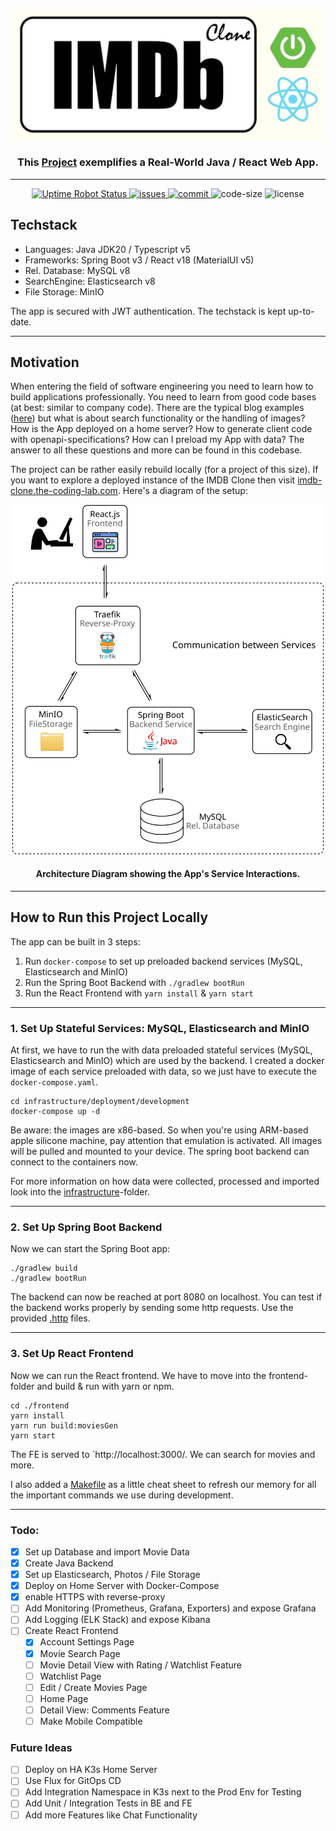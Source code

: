 
<p align="center">
  <a href="https://imdb-clone.the-coding-lab.com/" target="_blank">
    <img alt="imdb-clone-logo" width="500" src="docs/imdb-clone-logo.jpg" />
  </a>

  <h3 align="center">This <a href="https://imdb-clone.the-coding-lab.com/" target="_blank">Project</a>  exemplifies a Real-World Java / React Web App.</h3>
</p>

---

<p align="center">

  <a href="https://stats.uptimerobot.com/5KMN7t0E5M">
    <img alt="Uptime Robot Status" src="https://img.shields.io/uptimerobot/status/m794347971-509793e3b2e4d89beb04d2fb" />
  </a>
  <a href="https://github.com/NiklasTiede/IMDb-Clone/issues">
    <img alt="issues" src="https://img.shields.io/github/issues-raw/niklastiede/imdb-clone" />
  </a>
  <a href="https://github.com/NiklasTiede/IMDb-Clone/commits/master">
    <img alt="commit" src="https://img.shields.io/github/last-commit/NiklasTiede/IMDb-Clone">
  </a>
  <a>
    <img alt="code-size" src="https://img.shields.io/github/languages/code-size/niklastiede/imdb-clone" />
  </a>
  <a>
    <img alt="license" src="https://img.shields.io/github/license/niklastiede/imdb-clone" />
  </a>
</p>

## Techstack
- Languages: Java JDK20 / Typescript v5
- Frameworks: Spring Boot v3 / React v18 (MaterialUI v5)
- Rel. Database: MySQL v8
- SearchEngine: Elasticsearch v8
- File Storage: MinIO

The app is secured with JWT authentication. The techstack is kept up-to-date. 

---

## Motivation

When entering the field of software engineering you need to learn how to build applications professionally.
You need to learn from good code bases (at best: similar to company code). There are the typical blog examples 
([here](https://github.com/gothinkster/realworld)) but what is about search functionality or the handling 
of images? How is the App deployed on a home server? How to generate client code with openapi-specifications?
How can I preload my App with data? The answer to all these questions and more can be found in this codebase.

The project can be rather easily rebuild locally (for a project of this size). If you want to explore a deployed 
instance of the IMDB Clone then visit [imdb-clone.the-coding-lab.com](https://imdb-clone.the-coding-lab.com/). 
Here's a diagram of the setup:

<p align="center">
  <img  alt="architecture-diagram" width="500" src="docs/imdb-clone-flow-schema.svg" />

<h4 align="center">Architecture Diagram showing the App's Service Interactions.</h4>
</p>

---

## How to Run this Project Locally

The app can be built in 3 steps:

1. Run `docker-compose` to set up preloaded backend services (MySQL, Elasticsearch and
  MinIO)
2. Run the Spring Boot Backend with `./gradlew bootRun`
3. Run the React Frontend with `yarn install` & `yarn start`

---

### 1. Set Up Stateful Services: MySQL, Elasticsearch and MinIO

At first, we have to run the with data preloaded stateful services (MySQL, Elasticsearch and 
MinIO) which are used by the backend. I created a docker image of each service preloaded with 
data, so we just have to execute the `docker-compose.yaml`.

```shell
cd infrastructure/deployment/development
docker-compose up -d
```

Be aware: the images are x86-based. So when you're using ARM-based apple silicone machine, 
pay attention that emulation is activated. All images will be pulled and mounted to your device. 
The spring boot backend can connect to the containers now.

For more information on how data were collected, processed and imported look into 
the [infrastructure](./infrastructure/README.md)-folder.

--- 

### 2. Set Up Spring Boot Backend

Now we can start the Spring Boot app:

```shell
./gradlew build
./gradlew bootRun
```

The backend can now be reached at port 8080 on localhost. You can test if the backend works properly by 
sending some http requests. Use the provided [.http](./src/main/resources/api-calls) files.

---

### 3. Set Up React Frontend

Now we can run the React frontend. We have to move into the frontend-folder and build & run with yarn or npm. 

```shell
cd ./frontend
yarn install
yarn run build:moviesGen
yarn start
```

The FE is served to `http://localhost:3000/. We can search for movies and more.

I also added a [Makefile](Makefile) as a little cheat sheet to refresh our memory for all the important commands 
we use during development.

---

### Todo:

- [x] Set up Database and import Movie Data
- [x] Create Java Backend
- [x] Set up Elasticsearch, Photos / File Storage
- [x] Deploy on Home Server with Docker-Compose
- [x] enable HTTPS with reverse-proxy
- [ ] Add Monitoring (Prometheus, Grafana, Exporters) and expose Grafana
- [ ] Add Logging (ELK Stack) and expose Kibana
- [ ] Create React Frontend
  - [x] Account Settings Page
  - [x] Movie Search Page
  - [ ] Movie Detail View with Rating / Watchlist Feature
  - [ ] Watchlist Page
  - [ ] Edit / Create Movies Page
  - [ ] Home Page
  - [ ] Detail View: Comments Feature
  - [ ] Make Mobile Compatible

### Future Ideas
- [ ] Deploy on HA K3s Home Server
- [ ] Use Flux for GitOps CD
- [ ] Add Integration Namespace in K3s next to the Prod Env for Testing
- [ ] Add Unit / Integration Tests in BE and FE
- [ ] Add more Features like Chat Functionality
